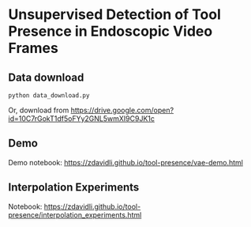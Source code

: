 # Unsupervised Detection of Tool Presence in Endoscopic Video Frames

## Data download

`python data_download.py`

Or, download from <https://drive.google.com/open?id=10C7rGokT1df5oFYy2GNL5wmXI9C9JK1c>

## Demo

Demo notebook: <https://zdavidli.github.io/tool-presence/vae-demo.html>

## Interpolation Experiments

Notebook: <https://zdavidli.github.io/tool-presence/interpolation_experiments.html>
